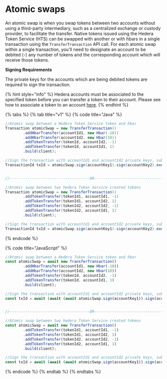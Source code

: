 # Atomic swaps

An atomic swap is when you swap tokens between two accounts without using a third-party intermediary, such as a centralized exchange or custody provider, to facilitate the transfer. Native tokens issued using the Hedera Token Service (HTS) can be swapped with another or with hbars in a single transaction using the `TransferTransaction` API call. For each atomic swap within a single transaction, you’ll need to designate an account to be debited (-) any number of tokens and the corresponding account which will receive those tokens.

**Signing Requirements**

The private keys for the accounts which are being debited tokens are required to sign the transaction.

{% hint style="info" %}
Hedera accounts must be associated to the specified token before you can transfer a token to their account. Please see how to associate a token to an account [here](../../../sdks/token-service/associate-tokens-to-an-account.md).
{% endhint %}

{% tabs %}
{% tab title="v1" %}
{% code title="Java" %}

```java
//Atomic swap between a Hedera Token Service token and hbar
Transaction atomicSwap = new TransferTransaction()
        .addHbarTransfer(accountId1, new Hbar(-10))
        .addHbarTransfer(accountId2, new Hbar(10))
        .addTokenTransfer(tokenId, accountId2, -1)
        .addTokenTransfer(tokenId, accountId1, 1)
        .build(client);

//Sign the transaction with accountId1 and accountId2 private keys, submit the transaction to a Hedera network
TransactionId txId = atomicSwap.sign(accountKey1).sign(accountKey2).execute(client);


//------------------------------------OR---------------------------------------

//Atomic swap between two hedera Token Service created tokens
Transaction atomicSwap = new TransferTransaction()
        .addTokenTransfer(tokenId1, accountId1, -1)
        .addTokenTransfer(tokenId1, accountId2, 1)
        .addTokenTransfer(tokenId2, accountId2, -1)
        .addTokenTransfer(tokenId2, accountId1, 1)
        .build(client);

//Sign the transaction with accountId1 and accountId2 private keys, submit the transaction to a Hedera network
TransactionId txId = atomicSwap.sign(accountKey1).sign(accountKey2).execute(client);
```

{% endcode %}

{% code title="JavaScript" %}

```javascript
//Atomic swap between a Hedera Token Service token and hbar
const atomicSwap = await new TransferTransaction()
        .addHbarTransfer(accountId1, new Hbar(-10))
        .addHbarTransfer(accountId2, new Hbar(10))
        .addTokenTransfer(tokenId, accountId2, -1)
        .addTokenTransfer(tokenId, accountId1, 1)
        .build(client);

//Sign the transaction with accountId1 and accountId2 private keys, submit the transaction to a Hedera network
const txId = await (await (await atomicSwap.sign(accountKey1)).sign(accountKey2)).execute(client);


//------------------------------------OR---------------------------------------

//Atomic swap between two hedera Token Service created tokens
const atomicSwap = await new TransferTransaction()
        .addTokenTransfer(tokenId1, accountId1, -1)
        .addTokenTransfer(tokenId1, accountId2, 1)
        .addTokenTransfer(tokenId2, accountId2, -1)
        .addTokenTransfer(tokenId2, accountId1, 1)
        .build(client);

//Sign the transaction with accountId1 and accountId2 private keys, submit the transaction to a Hedera network
const txId = await (await (await atomicSwap.sign(accountKey1)).sign(accountPKey2)).execute(client);
```

{% endcode %}
{% endtab %}
{% endtabs %}
